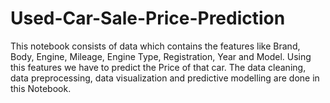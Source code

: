 # Used-Car-Sale-Price-Prediction
This notebook consists of data which contains the features like Brand, Body, Engine, Mileage, Engine Type, Registration, Year and Model. Using this features we have to predict the Price of that car. The data cleaning, data preprocessing, data visualization and predictive modelling are done in this Notebook.
